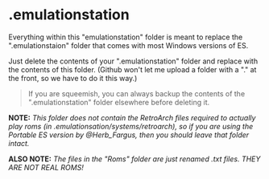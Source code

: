 # .emulationstation

Everything within this "emulationstation" folder is meant to replace the ".emulationstaion" folder that comes with most Windows versions of ES.

Just delete the contents of your ".emulationstation" folder and replace with the contents of this folder. (Github won't let me upload a folder with a "." at the front, so we have to do it this way.)

> If you are squeemish, you can always backup the contents of the ".emulationstation" folder elsewhere before deleting it.

**NOTE:** *This folder does not contain the RetroArch files required to actually play roms (in .emulationsation/systems/retroarch), so if you are using the Portable ES version by @Herb_Fargus, then you should leave that folder intact.*

**ALSO NOTE:** *The files in the "Roms" folder are just renamed .txt files. THEY ARE NOT REAL ROMS!*
